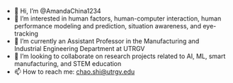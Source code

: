 - 👋 Hi, I’m @AmandaChina1234
- 👀 I’m interested in human factors, human-computer interaction, human performance modeling and prediction, situation awareness, and eye-tracking
- 🌱 I’m currently an Assistant Professor in the Manufacturing and Industrial Engineering Department at UTRGV
- 💞️ I’m looking to collaborate on research projects related to AI, ML, smart manufacturing, and STEM education
- 📫 How to reach me: chao.shi@utrgv.edu

<!---
AmandaChina1234/AmandaChina1234 is a ✨ special ✨ repository because its `README.md` (this file) appears on your GitHub profile.
You can click the Preview link to take a look at your changes.
--->
